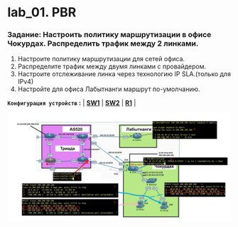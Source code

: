 # lab_01. PBR

###  Задание: Настроить политику маршрутизации в офисе Чокурдах. Распределить трафик между 2 линками.
1. Настроите политику маршрутизации для сетей офиса.
2. Распределите трафик между двумя линками с провайдером.
3. Настроите отслеживание линка через технологию IP SLA.(только для IPv4)
4. Настройте для офиса Лабытнанги маршрут по-умолчанию.

**`Конфигурация устройств` :**   | **[SW1](config/SW1)** | **[SW2](config/SW2)** | **[R1](config/R1)** |

![](https://github.com/gerasev1992/otus_NEP_24-25/blob/main/labs/labs02_scheme/img/scheme_01.jpg)
